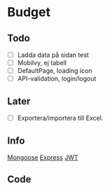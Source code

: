# Budget

## Todo

- [ ] Ladda data på sidan test
- [ ] Mobilvy, ej tabell
- [ ] DefaultPage, loading icon
- [ ] API-validation, login/logout

## Later

- [ ] Exportera/importera till Excel.

## Info

[Mongoose](https://mongoosejs.com/docs/schematypes.html)
[Express](https://www.terlici.com/2014/09/29/express-router.html)
[JWT](https://medium.com/dev-bits/a-guide-for-adding-jwt-token-based-authentication-to-your-single-page-nodejs-applications-c403f7cf04f4)

## Code

```js


```

